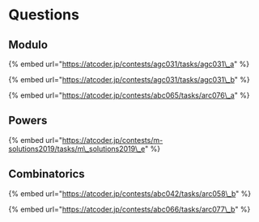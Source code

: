 # Questions

## Modulo

{% embed url="https://atcoder.jp/contests/agc031/tasks/agc031\_a" %}

{% embed url="https://atcoder.jp/contests/agc031/tasks/agc031\_b" %}

{% embed url="https://atcoder.jp/contests/abc065/tasks/arc076\_a" %}

## Powers

{% embed url="https://atcoder.jp/contests/m-solutions2019/tasks/m\_solutions2019\_e" %}

## Combinatorics

{% embed url="https://atcoder.jp/contests/abc042/tasks/arc058\_b" %}

{% embed url="https://atcoder.jp/contests/abc066/tasks/arc077\_b" %}



